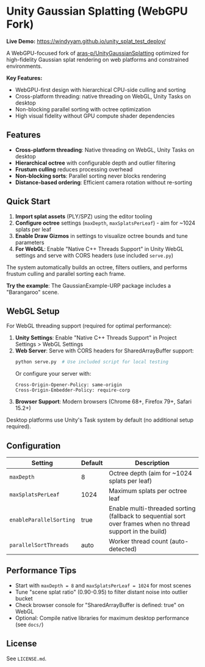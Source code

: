 # Unity Gaussian Splatting (WebGPU Fork)

**Live Demo:** https://windyyam.github.io/unity_splat_test_deploy/

A WebGPU-focused fork of [aras-p/UnityGaussianSplatting](https://github.com/aras-p/UnityGaussianSplatting) optimized for high-fidelity Gaussian splat rendering on web platforms and constrained environments.

**Key Features:**
- WebGPU-first design with hierarchical CPU-side culling and sorting
- Cross-platform threading: native threading on WebGL, Unity Tasks on desktop
- Non-blocking parallel sorting with octree optimization
- High visual fidelity without GPU compute shader dependencies

## Features
- **Cross-platform threading**: Native threading on WebGL, Unity Tasks on desktop
- **Hierarchical octree** with configurable depth and outlier filtering
- **Frustum culling** reduces processing overhead
- **Non-blocking sorts**: Parallel sorting never blocks rendering
- **Distance-based ordering**: Efficient camera rotation without re-sorting

## Quick Start
1. **Import splat assets** (PLY/SPZ) using the editor tooling
2. **Configure octree** settings (`maxDepth`, `maxSplatsPerLeaf`) - aim for ~1024 splats per leaf
3. **Enable Draw Gizmos** in settings to visualize octree bounds and tune parameters
4. **For WebGL**: Enable "Native C++ Threads Support" in Unity WebGL settings and serve with CORS headers (use included `serve.py`)

The system automatically builds an octree, filters outliers, and performs frustum culling and parallel sorting each frame.

**Try the example**: The GaussianExample-URP package includes a "Barangaroo" scene.

## WebGL Setup
For WebGL threading support (required for optimal performance):

1. **Unity Settings**: Enable "Native C++ Threads Support" in Project Settings > WebGL Settings
2. **Web Server**: Serve with CORS headers for SharedArrayBuffer support:
   ```bash
   python serve.py  # Use included script for local testing
   ```
   Or configure your server with:
   ```
   Cross-Origin-Opener-Policy: same-origin
   Cross-Origin-Embedder-Policy: require-corp
   ```
3. **Browser Support**: Modern browsers (Chrome 68+, Firefox 79+, Safari 15.2+)

Desktop platforms use Unity's Task system by default (no additional setup required).

## Configuration
| Setting | Default | Description |
|---------|---------|-------------|
| `maxDepth` | 8 | Octree depth (aim for ~1024 splats per leaf) |
| `maxSplatsPerLeaf` | 1024 | Maximum splats per octree leaf |
| `enableParallelSorting` | true | Enable multi-threaded sorting (fallback to sequential sort over frames when no thread support in the build) |
| `parallelSortThreads` | auto | Worker thread count (auto-detected)

## Performance Tips
- Start with `maxDepth = 8` and `maxSplatsPerLeaf = 1024` for most scenes
- Tune "scene splat ratio" (0.90-0.95) to filter distant noise into outlier bucket
- Check browser console for "SharedArrayBuffer is defined: true" on WebGL
- Optional: Compile native libraries for maximum desktop performance (see `docs/`)

## License
See `LICENSE.md`.
